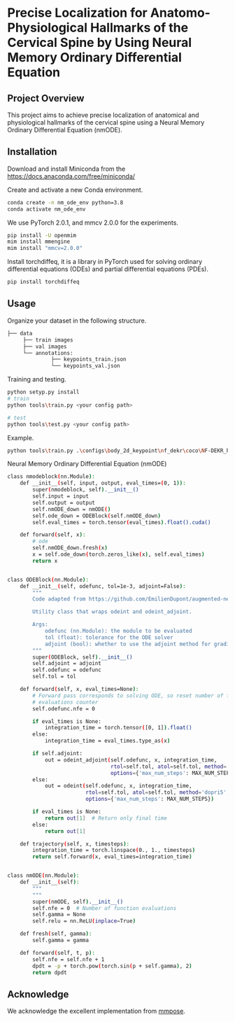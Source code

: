 <h1 align="left">Precise Localization for Anatomo-Physiological Hallmarks of the Cervical Spine by Using Neural Memory Ordinary Differential Equation</h1> 

## Project Overview
This project aims to achieve precise localization of anatomical and physiological hallmarks of the cervical spine using a Neural Memory Ordinary Differential Equation (nmODE). 

## Installation 
Download and install Miniconda from the https://docs.anaconda.com/free/miniconda/

Create and activate a new Conda environment.
```bash
conda create -n nm_ode_env python=3.8
conda activate nm_ode_env
```

We use PyTorch 2.0.1, and mmcv 2.0.0 for the experiments.
```bash
pip install -U openmim
mim install mmengine
mim install "mmcv=2.0.0"
```

Install torchdiffeq, it is a library in PyTorch used for solving ordinary differential equations (ODEs) and partial differential equations (PDEs).
```bash
pip install torchdiffeq
```

## Usage
Organize your dataset in the following structure.
```txt
├── data
     ├── train images
     ├── val images
     └── annotations: 
     		  ├── keypoints_train.json
     		  └── keypoints_val.json
```

Training and testing.
```bash
python setyp.py install
# train
python tools\train.py <your config path>
```

```bash
# test
python tools\test.py <your config path>
```

Example.
```bash
python tools\train.py .\configs\body_2d_keypoint\nf_dekr\coco\NF-DEKR_hrnetw32.py
```

Neural Memory Ordinary Differential Equation (nmODE)
```bash
class nmodeblock(nn.Module):
    def __init__(self, input, output, eval_times=(0, 1)):
        super(nmodeblock, self).__init__()
        self.input = input
        self.output = output
        self.nmODE_down = nmODE()
        self.ode_down = ODEBlock(self.nmODE_down)
        self.eval_times = torch.tensor(eval_times).float().cuda()

    def forward(self, x):
        # ode
        self.nmODE_down.fresh(x)
        x = self.ode_down(torch.zeros_like(x), self.eval_times)
        return x


class ODEBlock(nn.Module):
    def __init__(self, odefunc, tol=1e-3, adjoint=False):
        """
        Code adapted from https://github.com/EmilienDupont/augmented-neural-odes

        Utility class that wraps odeint and odeint_adjoint.

        Args:
            odefunc (nn.Module): the module to be evaluated
            tol (float): tolerance for the ODE solver
            adjoint (bool): whether to use the adjoint method for gradient calculation
        """
        super(ODEBlock, self).__init__()
        self.adjoint = adjoint
        self.odefunc = odefunc
        self.tol = tol

    def forward(self, x, eval_times=None):
        # Forward pass corresponds to solving ODE, so reset number of function
        # evaluations counter
        self.odefunc.nfe = 0

        if eval_times is None:
            integration_time = torch.tensor([0, 1]).float()
        else:
            integration_time = eval_times.type_as(x)

        if self.adjoint:
            out = odeint_adjoint(self.odefunc, x, integration_time,
                                 rtol=self.tol, atol=self.tol, method='dopri5',
                                 options={'max_num_steps': MAX_NUM_STEPS})
        else:
            out = odeint(self.odefunc, x, integration_time,
                         rtol=self.tol, atol=self.tol, method='dopri5',
                         options={'max_num_steps': MAX_NUM_STEPS})

        if eval_times is None:
            return out[1]  # Return only final time
        else:
            return out[1]

    def trajectory(self, x, timesteps):
        integration_time = torch.linspace(0., 1., timesteps)
        return self.forward(x, eval_times=integration_time)


class nmODE(nn.Module):
    def __init__(self):
        """
        """
        super(nmODE, self).__init__()
        self.nfe = 0  # Number of function evaluations
        self.gamma = None
        self.relu = nn.ReLU(inplace=True)

    def fresh(self, gamma):
        self.gamma = gamma

    def forward(self, t, p):
        self.nfe = self.nfe + 1
        dpdt = -p + torch.pow(torch.sin(p + self.gamma), 2)
        return dpdt
```

## Acknowledge
We acknowledge the excellent implementation from [mmpose](https://github.com/open-mmlab/mmpose).
